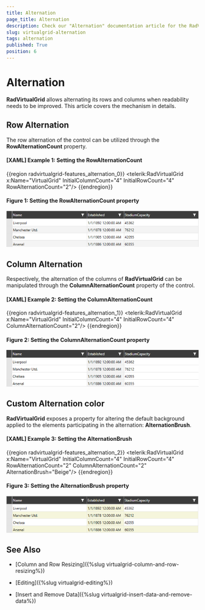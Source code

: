 ```yaml
---
title: Alternation
page_title: Alternation
description: Check our "Alternation" documentation article for the RadVirtualGrid WPF control.
slug: virtualgrid-alternation
tags: alternation
published: True
position: 6
---
```


# Alternation

__RadVirtualGrid__ allows alternating its rows and columns when readability needs to be improved. This article covers the mechanism in details.

## Row Alternation

The row alternation of the control can be utilized through the __RowAlternationCount__ property. 

#### __[XAML] Example 1: Setting the RowAlternationCount__
{{region radvirtualgrid-features_alternation_0}}
	<telerik:RadVirtualGrid x:Name="VirtualGrid" 
                                InitialColumnCount="4" 
                                InitialRowCount="4"
                                RowAlternationCount="2"/>
{{endregion}}

#### __Figure 1: Setting the RowAlternationCount property__
![Setting the RowAlternationCount property](images/RadVirtualGrid_Features_Alternation_01.png)

## Column Alternation

Respectively, the alternation of the columns of __RadVirtualGrid__ can be manipulated through the __ColumnAlternationCount__ property of the control.

#### __[XAML] Example 2: Setting the ColumnAlternationCount__
{{region radvirtualgrid-features_alternation_1}}
	<telerik:RadVirtualGrid x:Name="VirtualGrid" 
                                InitialColumnCount="4" 
                                InitialRowCount="4"
                                ColumnAlternationCount="2"/>
{{endregion}}

#### __Figure 2: Setting the ColumnAlternationCount property__
![Setting the ColumnAlternationCount property](images/RadVirtualGrid_Features_Alternation_02.png)

## Custom Alternation color

__RadVirtualGrid__ exposes a property for altering the default background applied to the elements participating in the alternation: __AlternationBrush__.

#### __[XAML] Example 3: Setting the AlternationBrush__
{{region radvirtualgrid-features_alternation_2}}
		<telerik:RadVirtualGrid x:Name="VirtualGrid" 
                                InitialColumnCount="4" 
                                InitialRowCount="4"
								RowAlternationCount="2"
                                ColumnAlternationCount="2"
								AlternationBrush="Beige"/>
{{endregion}}

#### __Figure 3: Setting the AlternationBrush property__
![Setting the ColumnAlternationCount property](images/RadVirtualGrid_Features_Alternation_03.png)

## See Also

* [Column and Row Resizing]({%slug virtualgrid-column-and-row-resizing%})

* [Editing]({%slug virtualgrid-editing%})

* [Insert and Remove Data]({%slug virtualgrid-insert-data-and-remove-data%})